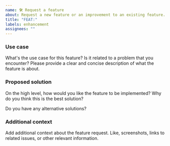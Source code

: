```yaml
---
name: 🛠️ Request a feature
about: Request a new feature or an improvement to an existing feature.
title: "FEAT:"
labels: enhancement
assignees: ""
---
```


### Use case

What's the use case for this feature? Is it related to a problem that you
encounter? Please provide a clear and concise description of what the feature is
about.

### Proposed solution

On the high level, how would you like the feature to be implemented? Why do you
think this is the best solution?

Do you have any alternative solutions?

### Additional context

Add additional context about the feature request. Like, screenshots, links to
related issues, or other relevant information.
